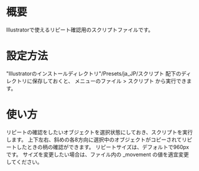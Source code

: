 # 概要
Illustratorで使えるリピート確認用のスクリプトファイルです。

# 設定方法
"Illustratorのインストールディレクトリ"/Presets/ja_JP/スクリプト 配下のディレクトリに保存しておくと、
メニューのファイル > スクリプト から実行できます。

# 使い方
リピートの確認をしたいオブジェクトを選択状態にしておき、スクリプトを実行します。
上下左右、斜めの各8方向に選択中のオブジェクトがコピーされてリピートしたときの柄の確認ができます。
リピートサイズは、デフォルトで960pxです。
サイズを変更したい場合は、ファイル内の _movement の値を適宜変更してください。


